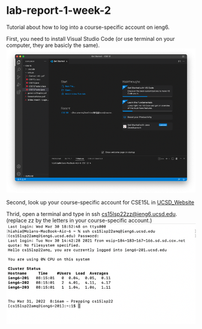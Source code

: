 # lab-report-1-week-2

Tutorial about how to log into a course-specific account on ieng6.

First, you need to install Visual Studio Code (or use terminal on your computer, they are basicly the same).
![Installing_VScode](screenshot_week2/Installing_VScode.png)

Second, look up your course-specific account for CSE15L in [UCSD_Website](https://sdacs.ucsd.edu/~icc/index.php)

Thrid, open a terminal and type in ssh cs15lsp22zz@ieng6.ucsd.edu. (replace zz by the letters in your course-specific account.)
![Remotely_Connecting](screenshot_week2/Remotely_Connecting.png)

